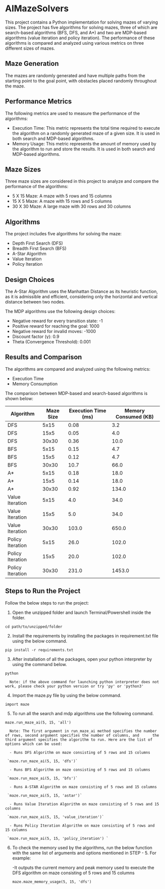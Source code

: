 # AIMazeSolvers #

This project contains a Python implementation for solving mazes of varying sizes. The project has five algorithms for solving mazes, three of which are search-based algorithms (BFS, DFS, and A*) and two are MDP-based algorithms (value iteration and policy iteration). The performance of these algorithms is compared and analyzed using various metrics on three different sizes of mazes.

## Maze Generation ##

The mazes are randomly generated and have multiple paths from the starting point to the goal point, with obstacles placed randomly throughout the maze.

## Performance Metrics ##

The following metrics are used to measure the performance of the algorithms:

 - Execution Time: This metric represents the total time required to execute the algorithm on a randomly generated maze of a given size. It is used in both search and MDP-based algorithms.
 - Memory Usage: This metric represents the amount of memory used by the algorithm to run and store the results. It is used in both search and MDP-based algorithms.

## Maze Sizes ##

Three maze sizes are considered in this project to analyze and compare the performance of the algorithms:

 - 5 X 15 Maze: A maze with 5 rows and 15 columns
 - 15 X 5 Maze: A maze with 15 rows and 5 columns
 - 30 X 30 Maze: A large maze with 30 rows and 30 columns

## Algorithms ##

The project includes five algorithms for solving the maze:

 - Depth First Search (DFS)
 - Breadth First Search (BFS)
 - A-Star Algorithm
 - Value Iteration
 - Policy Iteration

## Design Choices ##

The A-Star Algorithm uses the Manhattan Distance as its heuristic function, as it is admissible and efficient, considering only the horizontal and vertical distance between two nodes.

The MDP algorithms use the following design choices:

 - Negative reward for every transition state: -1
 - Positive reward for reaching the goal: 1000
 - Negative reward for invalid moves: -1000
 - Discount factor (γ): 0.9
 - Theta (Convergence Threshold): 0.001

## Results and Comparison ##

The algorithms are compared and analyzed using the following metrics:

 - Execution Time
 - Memory Consumption
 
The comparison between MDP-based and search-based algorithms is shown below:

| Algorithm | Maze Size | Execution Time (ms) | Memory Consumed (KB) |
|-----------|----------|---------------------|----------------------|
| DFS       | 5x15     | 0.08                | 3.2                 |
| DFS       | 15x5     | 0.05                | 4.0                 |
| DFS       | 30x30    | 0.36                | 10.0                |
| BFS       | 5x15     | 0.15                | 4.7                 |
| BFS       | 15x5     | 0.12                | 4.7                 |
| BFS       | 30x30    | 10.7                | 66.0                |
| A*        | 5x15     | 0.18                | 18.0                |
| A*        | 15x5     | 0.14                | 18.0                |
| A*        | 30x30    | 0.92                | 134.0               |
| Value Iteration | 5x15  | 4.0               | 34.0                |
| Value Iteration | 15x5  | 5.0               | 34.0                |
| Value Iteration | 30x30 | 103.0             | 650.0               |
| Policy Iteration | 5x15  | 26.0             | 102.0               |
| Policy Iteration | 15x5  | 20.0             | 102.0               |
| Policy Iteration | 30x30 | 231.0            | 1453.0              |

## Steps to Run the Project ##

Follow the below steps to run the project:


 1. Open the unzipped folder and launch Terminal/Powershell inside the folder.

`cd path/to/unzipped/folder`

 2. Install the requirements by installing the packages in requirement.txt file using the below command.

`pip install -r requirements.txt`

 3. After installation of all the packages, open your python interpreter by using the command below.
 
 `python`
 
      Note: if the above command for launching python interpreter does not work, please check your python version or try 'py' or 'python3'
 
 4. Import the maze.py file by using the below command.
 
 `import maze`
 
 5. To run all the search and mdp algorithms use the following command.

 `maze.run_maze_ai(5, 15, 'all')`
 
      Note: The first argument in run_maze_ai method specifies the number of rows, second argument specifies the number of columns, and      the third argument specifies the algorithm to run. Here are the list of options which can be used:
 
      - Runs DFS Algorithm on maze consisting of 5 rows and 15 columns
 
     `maze.run_maze_ai(5, 15, 'dfs')` 

      - Runs BFS Algorithm on maze consisting of 5 rows and 15 columns

     `maze.run_maze_ai(5, 15, 'bfs')`

      - Runs A-STAR Algorithm on maze consisting of 5 rows and 15 columns

     `maze.run_maze_ai(5, 15, 'astar')`

      - Runs Value Iteration Algorithm on maze consisting of 5 rows and 15 columns

     `maze.run_maze_ai(5, 15, 'value_iteration')`

      - Runs Policy Iteration Algorithm on maze consisting of 5 rows and 15 columns

     `maze.run_maze_ai(5, 15, 'policy_iteration') `

 
 6. To check the memory used by the algorithms, run the below function with the same list of arguments and options mentioned in STEP - 5. For example:
 
     -It outputs the current memory and peak memory used to execute the DFS algorithm on maze consisting of 5 rows and 15 columns
 
     `maze.maze_memory_usage(5, 15, 'dfs')`


